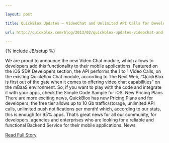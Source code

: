 ---
layout: post
title: QuickBlox Updates – VideoChat and Unlimited API Calls for Developers
url: http://quickblox.com/blog/2013/02/quickblox-updates-videochat-and-unlimited-api-calls-for-developers/
---
{% include JB/setup %}
<p>  We are proud to announce the new Video Chat module, which allows to developers add this functionality to their mobile applications.  Featured on the iOS SDK Developers section, the API performs the 1 to 1 Video Calls, on the existing QuickBlox Chat module, according to The Next Web, “QuickBlox is first out of the gate when it comes to offering video chat capabilities” on the mBaaS environment.  So, if you want to play with the code and integrate it with your apps, check the Simple Code Sample for iOS.  New Pricing Plans
 There are more exciting news, QuickBlox has new Pricing Plans and for developers, the free tier allows up to 10 Gb traffic/storage, unlimited API calls, unlimited push notiﬁcations per month!  which, according to our stats, this is enough for 95% apps.  That’s great news for all our community, for developers, agencies and enterprises who are looking for a reliable and functional Backend Service for their mobile applications.  News<br />
<p><a href="http://quickblox.com/blog/2013/02/quickblox-updates-videochat-and-unlimited-api-calls-for-developers/">Read Full Story</a></p>
